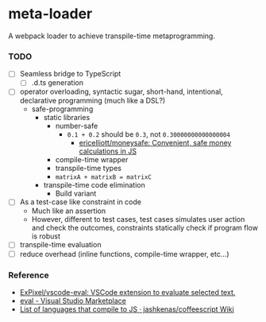 meta-loader
===========
A webpack loader to achieve transpile-time metaprogramming.

### TODO
- [ ] Seamless bridge to TypeScript
  - [ ] .d.ts generation
- [ ] operator overloading, syntactic sugar, short-hand, intentional, declarative programming (much like a DSL?)
  - safe-programming
    - static libraries
      - number-safe
        - `0.1 + 0.2` should be `0.3`, not `0.30000000000000004`
          - [ericelliott/moneysafe: Convenient, safe money calculations in JS](https://github.com/ericelliott/moneysafe)
      - compile-time wrapper
      - transpile-time types
      - `matrixA + matrixB = matrixC`
    - transpile-time code elimination
      - Build variant
- [ ] As a test-case like constraint in code
  - Much like an assertion
  - However, different to test cases, test cases simulates user action and check the outcomes, constraints statically check if program flow is robust
- [ ] transpile-time evaluation
- [ ] reduce overhead (inline functions, compile-time wrapper, etc...)

### Reference
- [ExPixel/vscode-eval: VSCode extension to evaluate selected text.](https://github.com/ExPixel/vscode-eval)
- [eval - Visual Studio Marketplace](https://marketplace.visualstudio.com/items?itemName=Stormspirit.eval)
- [List of languages that compile to JS · jashkenas/coffeescript Wiki](https://github.com/jashkenas/coffeescript/wiki/list-of-languages-that-compile-to-js)
